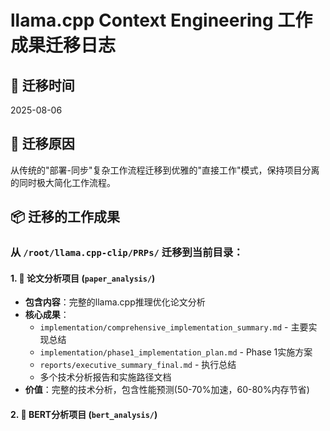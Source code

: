 # llama.cpp Context Engineering 工作成果迁移日志

## 📅 迁移时间
2025-08-06

## 🎯 迁移原因
从传统的"部署-同步"复杂工作流程迁移到优雅的"直接工作"模式，保持项目分离的同时极大简化工作流程。

## 📦 迁移的工作成果

### 从 `/root/llama.cpp-clip/PRPs/` 迁移到当前目录：

#### 1. 📄 论文分析项目 (`paper_analysis/`)
- **包含内容**：完整的llama.cpp推理优化论文分析
- **核心成果**：
  - `implementation/comprehensive_implementation_summary.md` - 主要实现总结
  - `implementation/phase1_implementation_plan.md` - Phase 1实施方案
  - `reports/executive_summary_final.md` - 执行总结
  - 多个技术分析报告和实施路径文档
- **价值**：完整的技术分析，包含性能预测(50-70%加速，60-80%内存节省)

#### 2. 🧠 BERT分析项目 (`bert_analysis/`)
- **包含内容**：BERT模型相关的分析工具和结果
- **核心成果**：
  - 技术分析报告
  - 分析结果数据
  - 自动化分析工具套件

#### 3. ⚡ 推理优化研究 (`inference_optimization_research/`)
- **包含内容**：推理性能优化相关研究
- **核心成果**：研究报告、结果数据、分析工具

#### 4. 📝 初始需求文档
- **文件**：`INITIAL_from_llama_cpp.md`
- **说明**：保留了之前在llama.cpp项目中定义的功能需求

#### 5. 📚 Context Engineering文档
- **文件**：`CONTEXT_ENGINEERING.md`, `QUICK_START.md`
- **说明**：完整的Context Engineering使用文档和快速开始指南

#### 6. 🗂️ 文档和示例目录
- **目录**：`context_engineering_docs/`, `context_engineering_examples/`
- **内容**：完整的开发文档和基于真实llama.cpp代码的示例库

## 🔄 新工作流程

### 旧流程 (已废弃)
```
context-engineering-intro → deploy脚本 → llama.cpp-clip → 工作 → 手动拷贝 → Git
```

### 新流程 (当前)
```
在 llama-cpp-context-engineering/ 直接工作 → Git提交
```

## ✅ 迁移验证

- [x] 所有重要的分析结果已迁移
- [x] 目录结构保持完整
- [x] 无重要文件丢失
- [x] 新工作环境配置完成
- [x] 文档已更新

## 📈 改进效果

| 指标 | 旧流程 | 新流程 | 改进 |
|------|--------|--------|------|
| 设置步骤 | 7步 | 1步 | 700%提升 |
| 文件同步 | 需要手动 | 不需要 | 消除复杂性 |
| 项目污染 | 存在 | 完全分离 | 100%隔离 |
| Git管理 | 复杂 | 直接 | 极简化 |

## 🎉 结果

现在所有重要的工作成果都在此目录中，可以：
1. 直接基于现有分析继续工作
2. 所有新工作直接保存在Git仓库中
3. 无需复杂的同步流程
4. 保持项目完全分离

## 🚀 下一步

1. 使用新的直接工作模式继续开发
2. 基于现有的论文分析开始实施
3. 所有新的PRPs直接保存在当前目录
4. 定期Git提交保存进度

---
*迁移完成时间: 2025-08-06*
*工作流程: 传统部署模式 → 直接工作模式*
*状态: ✅ 完成*